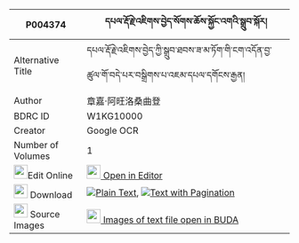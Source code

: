 |P004374|དཔལ་རྡོ་རྗེ་འཇིགས་བྱེད་སོགས་ཆོས་སྐྱོང་འགའི་སྒྲུབ་སྐོར། 
| --- | --- 
|Alternative Title |དཔལ་རྡོ་རྗེ་འཇིགས་བྱེད་ཀྱི་སྒྲུབ་ཐབས་ཟ་མ་ཏོག་གི་ངག་འདོན་བྱ་ཚུལ་གོ་བདེ་པར་བསྒྲིགས་པ་འཇམ་དཔལ་དགོངས་རྒྱན།
|Author| 章嘉·阿旺洛桑曲登
|BDRC ID | W1KG10000
|Creator | Google OCR
|Number of Volumes| 1
|<img width="25" src="https://img.icons8.com/color/25/000000/edit-property.png">Edit Online| [<img width="25" src="https://avatars.githubusercontent.com/u/45091458?s=200&v=4"> Open in Editor](http://editor.openpecha.org/P004374)
|<img width="25" src="https://img.icons8.com/fluent/48/000000/download-2.png"/>  Download | [![](https://img.icons8.com/color/20/000000/txt.png)Plain Text](https://github.com/Openpecha/P004374/releases/download/v1/pal_dorje_jikje_sok_chokyong_a_plain_P004374.zip), [![](https://img.icons8.com/color/20/000000/txt.png)Text with Pagination](https://github.com/Openpecha/P004374/releases/download/v1/pal_dorje_jikje_sok_chokyong_a_pages_P004374.zip)
|<img width="25" src="https://img.icons8.com/plasticine/100/000000/pictures-folder.png"/>  Source Images | [<img width="25" src="https://library.bdrc.io/icons/BUDA-small.svg"> Images of text file open in BUDA](https://library.bdrc.io/show/bdr:W1KG10000)